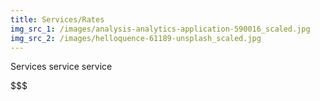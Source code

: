 ```yaml
---
title: Services/Rates
img_src_1: /images/analysis-analytics-application-590016_scaled.jpg
img_src_2: /images/helloquence-61189-unsplash_scaled.jpg
---
```


Services service service

$$$
